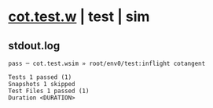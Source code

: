 # [cot.test.w](../../../../../../tests/sdk_tests/math/cot.test.w) | test | sim

## stdout.log
```log
pass ─ cot.test.wsim » root/env0/test:inflight cotangent

Tests 1 passed (1)
Snapshots 1 skipped
Test Files 1 passed (1)
Duration <DURATION>
```

